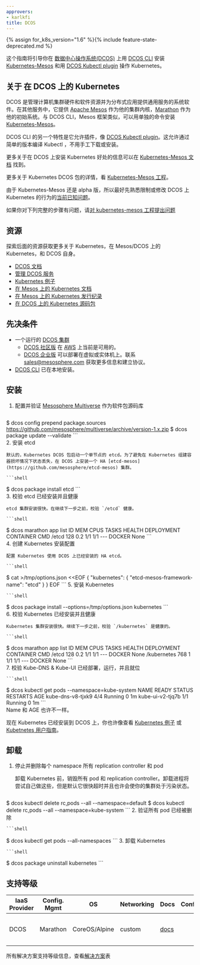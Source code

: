 ```yaml
---
approvers:
- karlkfi
title: DCOS
---
```


{% assign for_k8s_version="1.6" %}{% include feature-state-deprecated.md %}


这个指南将引导你在 [数据中心操作系统(DCOS)](https://mesosphere.com/product/) 上用 [DCOS CLI](https://github.com/mesosphere/dcos-cli) 安装 [Kubernetes-Mesos](https://github.com/mesosphere/kubernetes-mesos) 和用 [DCOS Kubectl plugin](https://github.com/mesosphere/dcos-kubectl) 操作 Kubernetes。



## 关于 在 DCOS 上的 Kubernetes

DCOS 是管理计算机集群硬件和软件资源并为分布式应用提供通用服务的系统软件。在其他服务中，它提供 [Apache Mesos](http://mesos.apache.org/) 作为他的集群内核，[Marathon](https://mesosphere.github.io/marathon/) 作为他的初始系统。与 DCOS CLI，Mesos 框架类似，可以用单独的命令安装 [Kubernetes-Mesos](https://github.com/mesosphere/kubernetes-mesos)。

DCOS CLI 的另一个特性是它允许插件，像 [DCOS Kubectl plugin](https://github.com/mesosphere/dcos-kubectl)。这允许通过简单的版本编译 Kubectl ，不用手工下载或安装。

更多关于在 DCOS 上安装 Kubernetes 好处的信息可以在 [Kubernetes-Mesos 文档](https://releases.k8s.io/{{page.githubbranch}}/contrib/mesos/README.md) 找到。

更多关于 Kubernetes DCOS 包的详情，看 [Kubernetes-Mesos 工程](https://github.com/mesosphere/kubernetes-mesos)。

由于 Kubernetes-Mesos 还是 alpha 版，所以最好先熟悉限制或修改 DCOS 上 Kubernetes 的行为的[当前已知问题](https://releases.k8s.io/{{page.githubbranch}}/contrib/mesos/docs/issues.md)。

如果你对下列完整的步骤有问题，请[对 kubernetes-mesos 工程提出问题](https://github.com/mesosphere/kubernetes-mesos/issues)



## 资源

探索后面的资源获取更多关于 Kubernetes，在 Mesos/DCOS 上的 Kubernetes，和 DCOS 自身。

- [DCOS 文档](https://docs.mesosphere.com/)
- [管理 DCOS 服务](https://docs.mesosphere.com/services/kubernetes/)
- [Kubernetes 例子](https://github.com/kubernetes/kubernetes/tree/{{page.githubbranch}}/examples/)
- [在 Mesos 上的 Kubernetes 文档](https://github.com/kubernetes-incubator/kube-mesos-framework/blob/master/README.md)
- [在 Mesos 上的 Kubernetes 发行纪录](https://github.com/mesosphere/kubernetes-mesos/releases)
- [在 DCOS 上的 Kubernetes 源码包](https://github.com/mesosphere/kubernetes-mesos)



## 先决条件

- 一个运行的 [DCOS 集群](https://mesosphere.com/product/)
  - [DCOS 社区版](https://docs.mesosphere.com/1.7/archived-dcos-enterprise-edition/installing-enterprise-edition-1-6/cloud/) 在 [AWS](https://mesosphere.com/amazon/) 上当前是可用的。
  - [DCOS 企业版](https://mesosphere.com/product/) 可以部署在虚拟或实体机上。联系 sales@mesosphere.com 获取更多信息和建立协议。
- [DCOS CLI](https://docs.mesosphere.com/install/cli/) 已在本地安装。



## 安装

1. 配置并验证 [Mesosphere Multiverse](https://github.com/mesosphere/multiverse) 作为软件包源码库

    ```shell
$ dcos config prepend package.sources https://github.com/mesosphere/multiverse/archive/version-1.x.zip
    $ dcos package update --validate
    ```    
2. 安装 etcd

    默认的，Kubernetes DCOS 包启动一个单节点的 etcd。为了避免在 Kubernetes 组建容器损坏情况下状态丢失，在 DCOS 上安装一个 HA [etcd-mesos](https://github.com/mesosphere/etcd-mesos) 集群。

    ```shell
$ dcos package install etcd
    ```    
3. 校验 etcd 已经安装并且健康

    etcd 集群安装很快。在继续下一步之前，校验 `/etcd` 健康。

    ```shell
$ dcos marathon app list
    ID           MEM  CPUS  TASKS  HEALTH  DEPLOYMENT  CONTAINER  CMD
    /etcd        128  0.2    1/1    1/1       ---        DOCKER   None
    ```    
4. 创建 Kubernetes 安装配置

    配置 Kubernetes 使用 DCOS 上已经安装的 HA etcd。

    ```shell
$ cat >/tmp/options.json <<EOF
    {
      "kubernetes": {
        "etcd-mesos-framework-name": "etcd"
      }
    }
    EOF
    ```
5. 安装 Kubernetes

    ```shell
$ dcos package install --options=/tmp/options.json kubernetes
    ```    
6. 校验 Kubernetes 已经安装并且健康

    Kubernetes 集群安装很快。继续下一步之前，校验 `/kubernetes` 是健康的。

    ```shell
$ dcos marathon app list
    ID           MEM  CPUS  TASKS  HEALTH  DEPLOYMENT  CONTAINER  CMD
    /etcd        128  0.2    1/1    1/1       ---        DOCKER   None
    /kubernetes  768   1     1/1    1/1       ---        DOCKER   None
    ```    
7. 校验 Kube-DNS & Kube-UI 已经部署，运行，并且就位

    ```shell
$ dcos kubectl get pods --namespace=kube-system
    NAME                READY     STATUS    RESTARTS   AGE
    kube-dns-v8-tjxk9   4/4       Running   0          1m
    kube-ui-v2-tjq7b    1/1       Running   0          1m
    ```    
Name 和 AGE 也许不一样。


现在 Kubernetes 已经安装到 DCOS 上，你也许像查看 [Kubernetes 例子](https://github.com/kubernetes/kubernetes/tree/{{page.githubbranch}}/examples/README.md) 或 [Kubetnetes 用户指南](/docs/user-guide/)。



## 卸载

1. 停止并删除每个 namespace 所有 replication controller 和 pod

    卸载 Kubernetes 前，销毁所有 pod 和 replication controller。卸载进程将尝试自己做这些，但是默认它很快超时并且也许会使你的集群处于污染状态。

    ```shell
$ dcos kubectl delete rc,pods --all --namespace=default
    $ dcos kubectl delete rc,pods --all --namespace=kube-system
    ``` 
2. 验证所有 pod 已经被删除

    ```shell
$ dcos kubectl get pods --all-namespaces
    ``` 
3. 卸载 Kubernetes

    ```shell
$ dcos package uninstall kubernetes
    ``` 



## 支持等级

IaaS Provider        | Config. Mgmt | OS     | Networking  | Docs                                              | Conforms | Support Level
-------------------- | ------------ | ------ | ----------  | ---------------------------------------------     | ---------| ----------------------------
DCOS                 | Marathon   | CoreOS/Alpine | custom | [docs](/docs/getting-started-guides/dcos)                                   |          | Community ([Kubernetes-Mesos Authors](https://github.com/mesosphere/kubernetes-mesos/blob/master/AUTHORS.md))

所有解决方案支持等级信息，查看[解决方案](/docs/getting-started-guides/#table-of-solutions)表
